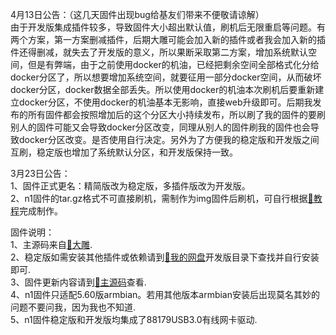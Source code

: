4月13日公告：（这几天固件出现bug给基友们带来不便敬请谅解）   
由于开发版集成插件较多，导致固件大小超出默认值，刷机后无限重启等问题。有两个方案，第一方案删减插件，后期大雕可能会加入新的插件或者我会加入新的插件还得删减，就失去了开发版的意义，所以果断采取第二方案，增加系统默认空间，但是有弊端，由于之前使用docker的机油，已经把剩余空间全部格式化分给docker分区了，所以想要增加系统空间，就要征用一部分docker空间，从而破坏docker分区，docker数据全部丢失。所以使用docker的机油本次刷机后要重新建立docker分区，不使用docker的机油基本无影响，直接web升级即可。后期我发布的所有固件都会按照增加后的这个分区大小持续发布，所以刷了我的固件的要刷别人的固件可能又会导致docker分区改变，同理从别人的固件刷我的固件也会导致docker分区改变。是否使用自行决定。另外为了方便我的稳定版和开发版之间互刷，稳定版也增加了系统默认分区，和开发版保持一致。

3月23日公告：   
1、固件正式更名：精简版改为稳定版，多插件版改为开发版。  
2、n1固件的tar.gz格式不可直接刷机，需制作为img固件后刷机，可自行根据[🔗教程](https://github.com/tuanqing/mknop)完成制作。    

固件说明：  
1、主源码来自[🔗大雕](https://github.com/coolsnowwolf/lede).   
2、稳定版如需安装其他插件或依赖请到[🔗我的网盘](http://bin000000.top:9666)开发版目录下查找并自行安装即可.  
3、固件更新内容请到[🔗主源码](https://github.com/coolsnowwolf/lede)查看.  
4、n1固件只适配5.60版armbian。若用其他版本armbian安装后出现莫名其妙的问题不要问我，因为我也不知道.   
5、n1固件稳定版和开发版均集成了88179USB3.0有线网卡驱动.  
